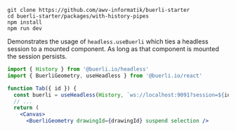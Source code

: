 ```shell
git clone https://github.com/awv-informatik/buerli-starter
cd buerli-starter/packages/with-history-pipes
npm install
npm run dev
```

Demonstrates the usage of `headless.useBuerli` which ties a headless session to a mounted component. As long as that component is mounted the session persists.

```jsx
import { History } from '@buerli.io/headless'
import { BuerliGeometry, useHeadless } from '@buerli.io/react'

function Tab({ id }) {
  const buerli = useHeadless(History, `ws://localhost:9091?session=${id}`)
  // ...
  return (
    <Canvas>
      <BuerliGeometry drawingId={drawingId} suspend selection />
```
